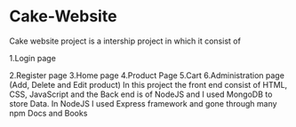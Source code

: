 # Cake-Website

Cake website project is a intership project in which it consist of

1.Login page

2.Register page 
3.Home page
4.Product Page
5.Cart
6.Administration page (Add, Delete and Edit product)
In this project the front end consist of HTML, CSS, JavaScript and the Back end is of NodeJS and I used MongoDB to store Data. In NodeJS I used Express framework and gone through many npm Docs and Books 
